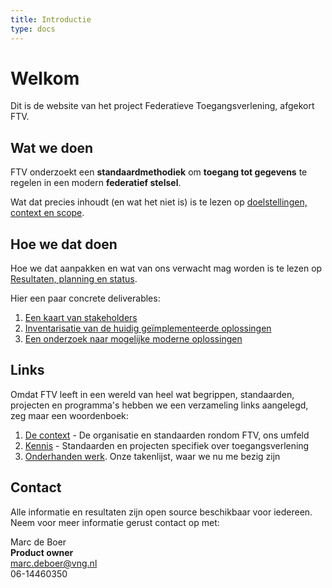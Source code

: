 ```yaml
---
title: Introductie
type: docs
---
```


# Welkom

Dit is de website van het project Federatieve Toegangsverlening, afgekort FTV.

## Wat we doen
FTV onderzoekt een **standaardmethodiek** om **toegang tot gegevens** te regelen in een modern **federatief stelsel**.

Wat dat precies inhoudt (en wat het niet is) is te lezen op [doelstellingen, context en scope](docs/doelstellingen).

## Hoe we dat doen
Hoe we dat aanpakken en wat van ons verwacht mag worden is te lezen op [Resultaten, planning en status](docs/resultaten).

Hier een paar concrete deliverables:
1.	[Een kaart van stakeholders](docs/resultaten/stakeholders)
2.	[Inventarisatie van de huidig ge&iuml;mplementeerde oplossingen](docs/resultaten/huidige_oplossingen)
3.	[Een onderzoek naar mogelijke moderne oplossingen](docs/resultaten/moderne_oplossingsrichtingen)

## Links
Omdat FTV leeft in een wereld van heel wat begrippen, standaarden, projecten en programma's hebben we een verzameling
links aangelegd, zeg maar een woordenboek:
1. [De context](docs/links/context) - De organisatie en standaarden rondom FTV, ons umfeld
2. [Kennis](docs/links/pbac) - Standaarden en projecten specifiek over toegangsverlening
3. [Onderhanden werk](docs/links/onderhanden_werk). Onze takenlijst, waar we nu me bezig zijn

## Contact

Alle informatie en resultaten zijn open source beschikbaar voor iedereen.
Neem voor meer informatie gerust contact op met:

Marc de Boer  
**Product owner**  
[marc.deboer@vng.nl](mailto:marc.deboer@vng.nl)  
06-14460350
